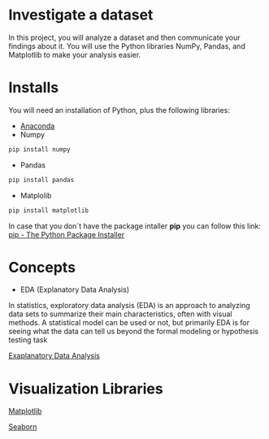 # Investigate a dataset

In this project, you will analyze a dataset and then communicate your findings about it. You will use the Python libraries NumPy, Pandas, and Matplotlib to make your analysis easier.

# Installs

You will need an installation of Python, plus the following libraries:

  - [Anaconda](https://www.anaconda.com/distribution/)
  - Numpy 
```python
pip install numpy
```
  - Pandas
```python
pip install pandas
```
- Matplolib
 ```python
pip install matplotlib
```   
In case that you don´t have the package intaller __pip__ you can follow this link:
[pip - The Python Package Installer](https://pip.pypa.io/en/stable/)


# Concepts

- EDA (Explanatory Data Analysis)

In statistics, exploratory data analysis (EDA) is an approach to analyzing data sets to summarize their main characteristics, often with visual methods. A statistical model can be used or not, but primarily EDA is for seeing what the data can tell us beyond the formal modeling or hypothesis testing task

[Exaplanatory Data Analysis](https://en.wikipedia.org/wiki/Exploratory_data_analysis)

# Visualization Libraries

[Matplotlib](https://matplotlib.org/index.html)

[Seaborn](https://seaborn.pydata.org/)
